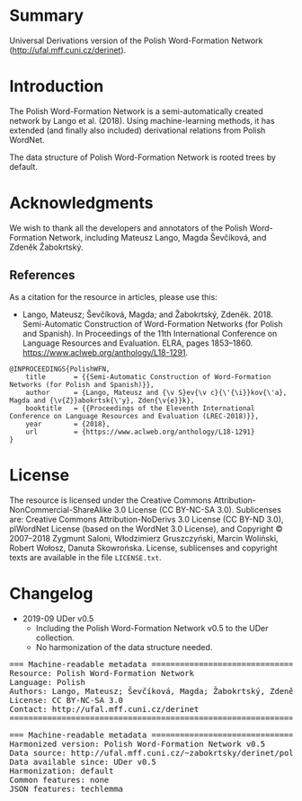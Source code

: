 # Summary

Universal Derivations version of the Polish Word-Formation Network (http://ufal.mff.cuni.cz/derinet).


# Introduction

The Polish Word-Formation Network is a semi-automatically created network by Lango et al. (2018). Using machine-learning methods, it has extended (and finally also included) derivational relations from Polish WordNet.

The data structure of Polish Word-Formation Network is rooted trees by default.


# Acknowledgments

We wish to thank all the developers and annotators of the Polish Word-Formation Network, including Mateusz Lango, Magda Ševčíková, and Zdeněk Žabokrtský.


## References

As a citation for the resource in articles, please use this:

* Lango, Mateusz; Ševčíková, Magda; and Žabokrtský, Zdeněk. 2018. Semi-Automatic Construction of Word-Formation Networks (for Polish and Spanish). In Proceedings of the 11th International Conference on Language Resources and Evaluation. ELRA, pages 1853–1860. https://www.aclweb.org/anthology/L18-1291.

```
@INPROCEEDINGS{PolishWFN,
    title       = {{Semi-Automatic Construction of Word-Formation Networks (for Polish and Spanish)}},
    author      = {Lango, Mateusz and {\v S}ev{\v c}{\'{\i}}kov{\'a}, Magda and {\v{Z}}abokrtsk{\'y}, Zden{\v{e}}k},
    booktitle   = {{Proceedings of the Eleventh International Conference on Language Resources and Evaluation (LREC-2018)}},
    year        = {2018},
    url         = {https://www.aclweb.org/anthology/L18-1291}
}
```


# License

The resource is licensed under the Creative Commons Attribution-NonCommercial-ShareAlike 3.0 License (CC BY-NC-SA 3.0). Sublicenses are: Creative Commons Attribution-NoDerivs 3.0 License (CC BY-ND 3.0), plWordNet License (based on the WordNet 3.0 License), and Copyright © 2007–2018 Zygmunt Saloni, Włodzimierz Gruszczyński, Marcin Woliński, Robert Wołosz, Danuta Skowrońska.
License, sublicenses and copyright texts are available in the file `LICENSE.txt`.


# Changelog

* 2019-09 UDer v0.5
    * Including the Polish Word-Formation Network v0.5 to the UDer collection.
    * No harmonization of the data structure needed.


<pre>
=== Machine-readable metadata =================================================
Resource: Polish Word-Formation Network
Language: Polish
Authors: Lango, Mateusz; Ševčíková, Magda; Žabokrtský, Zdeněk
License: CC BY-NC-SA 3.0
Contact: http://ufal.mff.cuni.cz/derinet
===============================================================================
</pre>

<pre>
=== Machine-readable metadata =================================================
Harmonized version: Polish Word-Formation Network v0.5
Data source: http://ufal.mff.cuni.cz/~zabokrtsky/derinet/polish-wfn-0.5.zip
Data available since: UDer v0.5
Harmonization: default
Common features: none
JSON features: techlemma
